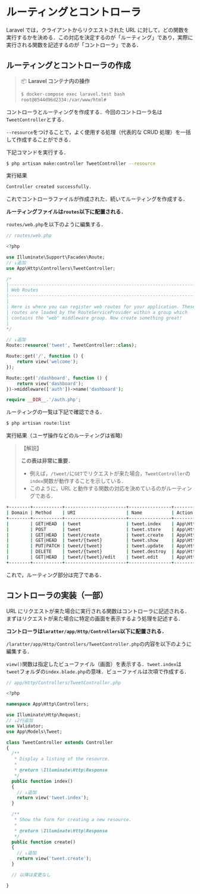 # ルーティングとコントローラ

Laravel では，クライアントからリクエストされた URL に対して，どの関数を実行するかを決める．この対応を決定するのが「ルーティング」であり，実際に実行される関数を記述するのが「コントローラ」である．

## ルーティングとコントローラの作成

> 📦 **Laravel コンテナ内の操作**
>
> ```bash
> $ docker-compose exec laravel.test bash
> root@8544d96d2334:/var/www/html#
> ```

コントローラとルーティングを作成する．今回のコントローラ名は`TweetController`とする．

`--resource`をつけることで，よく使用する処理（代表的な CRUD 処理）を一括して作成することができる．

下記コマンドを実行する．

```bash
$ php artisan make:controller TweetController --resource
```

実行結果

```bash
Controller created successfully.
```

これでコントローラファイルが作成された．続いてルーティングを作成する．

**ルーティングファイルは`routes`以下に配置される．**

`routes/web.php`を以下のように編集する．

```php
// routes/web.php

<?php

use Illuminate\Support\Facades\Route;
// ↓追加
use App\Http\Controllers\TweetController;

/*
|--------------------------------------------------------------------------
| Web Routes
|--------------------------------------------------------------------------
|
| Here is where you can register web routes for your application. These
| routes are loaded by the RouteServiceProvider within a group which
| contains the "web" middleware group. Now create something great!
|
*/

// ↓追加
Route::resource('tweet', TweetController::class);

Route::get('/', function () {
    return view('welcome');
});

Route::get('/dashboard', function () {
    return view('dashboard');
})->middleware(['auth'])->name('dashboard');

require __DIR__.'/auth.php';

```

ルーティングの一覧は下記で確認できる．

```bash
$ php artisan route:list
```

実行結果（ユーザ操作などのルーティングは省略）

> 【解説】
>
> **この表は非常に重要．**
>
> - 例えば，`/tweet/`に`GET`でリクエストが来た場合，`TweetController`の`index`関数が動作することを示している．
> - このように，URL と動作する関数の対応を決めているのがルーティングである．

```bash
+--------+-----------+-----------------------+----------------+-----------------------------------------------------+-----------------+
| Domain | Method    | URI                   | Name           | Action                                              | Middleware      |
+--------+-----------+-----------------------+----------------+-----------------------------------------------------+-----------------+
|        | GET|HEAD  | tweet                 | tweet.index    | App\Http\Controllers\TweetController@index          | web             |
|        | POST      | tweet                 | tweet.store    | App\Http\Controllers\TweetController@store          | web             |
|        | GET|HEAD  | tweet/create          | tweet.create   | App\Http\Controllers\TweetController@create         | web             |
|        | GET|HEAD  | tweet/{tweet}         | tweet.show     | App\Http\Controllers\TweetController@show           | web             |
|        | PUT|PATCH | tweet/{tweet}         | tweet.update   | App\Http\Controllers\TweetController@update         | web             |
|        | DELETE    | tweet/{tweet}         | tweet.destroy  | App\Http\Controllers\TweetController@destroy        | web             |
|        | GET|HEAD  | tweet/{tweet}/edit    | tweet.edit     | App\Http\Controllers\TweetController@edit           | web             |
+--------+-----------+-----------------------+----------------+-----------------------------------------------------+-----------------+

```

これで，ルーティング部分は完了である．

## コントローラの実装（一部）

URL にリクエストが来た場合に実行される関数はコントローラに記述される．まずはリクエストが来た場合に特定の画面を表示するよう処理を記述する．

**コントローラは`laratter/app/Http/Controllers`以下に配置される．**

`/laratter/app/Http/Controllers/TweetController.php`の内容を以下のように編集する．

`view()`関数は指定したビューファイル（画面）を表示する．`tweet.index`は`tweet`フォルダの`index.blade.php`の意味．ビューファイルは次項で作成する．

```php
// app/Http/Controllers/TweetController.php

<?php

namespace App\Http\Controllers;

use Illuminate\Http\Request;
// ↓2行追加
use Validator;
use App\Models\Tweet;

class TweetController extends Controller
{
  /**
   * Display a listing of the resource.
   *
   * @return \Illuminate\Http\Response
   */
  public function index()
  {
    // ↓追加
    return view('tweet.index');
  }

  /**
   * Show the form for creating a new resource.
   *
   * @return \Illuminate\Http\Response
   */
  public function create()
  {
    // ↓追加
    return view('tweet.create');
  }

  // 以降は変更なし

}

```
